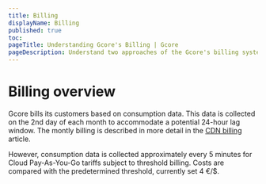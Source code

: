 ```yaml
---
title: Billing
displayName: Billing
published: true
toc:
pageTitle: Understanding Gcore's Billing | Gcore
pageDescription: Understand two approaches of the Gcore's billing system—monthly billing and PaYG. 
---
```

# Billing overview

Gcore bills its customers based on consumption data. This data is collected on the 2nd day of each month to accommodate a potential 24-hour lag window. The montly billing is described in more detail in the <a href="https://gcore.com/docs/cdn/how-the-cdn-service-and-its-additional-options-are-billed" target="_blank">CDN billing</a> article.

However, consumption data is collected approximately every 5 minutes for Cloud Pay-As-You-Go tariffs subject to threshold billing. Costs are compared with the predetermined threshold, currently set 4 €/$.